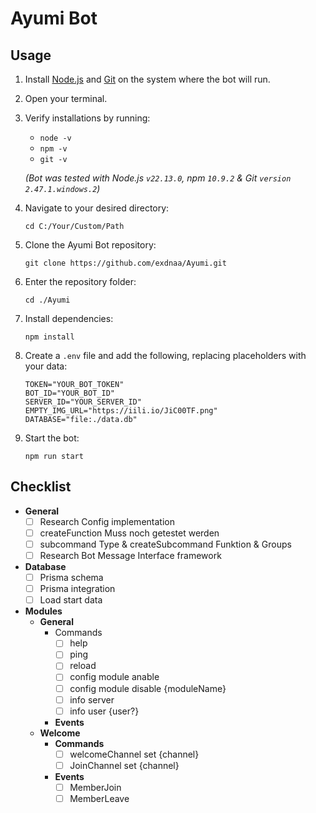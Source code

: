 # Ayumi Bot

## Usage

1. Install [Node.js](https://nodejs.org/en/download) and [Git](https://git-scm.com/downloads) on the system where the bot will run.
2. Open your terminal.
3. Verify installations by running:

   - `node -v`
   - `npm -v`
   - `git -v`

   _(Bot was tested with Node.js `v22.13.0`, npm `10.9.2` & Git `version 2.47.1.windows.2`)_

4. Navigate to your desired directory:
   ```
   cd C:/Your/Custom/Path
   ```
5. Clone the Ayumi Bot repository:
   ```
   git clone https://github.com/exdnaa/Ayumi.git
   ```
6. Enter the repository folder:
   ```
   cd ./Ayumi
   ```
7. Install dependencies:
   ```
   npm install
   ```
8. Create a `.env` file and add the following, replacing placeholders with your data:
   ```
   TOKEN="YOUR_BOT_TOKEN"
   BOT_ID="YOUR_BOT_ID"
   SERVER_ID="YOUR_SERVER_ID"
   EMPTY_IMG_URL="https://iili.io/JiC00TF.png"
   DATABASE="file:./data.db"
   ```
9. Start the bot:
   ```
   npm run start
   ```

## Checklist

- **General**
  - [ ] Research Config implementation
  - [ ] createFunction Muss noch getestet werden
  - [ ] subcommand Type & createSubcommand Funktion & Groups
  - [ ] Research Bot Message Interface framework
- **Database**
  - [ ] Prisma schema
  - [ ] Prisma integration
  - [ ] Load start data
- **Modules**
  - **General**
    - Commands
      - [ ] help
      - [ ] ping
      - [ ] reload
      - [ ] config module anable
      - [ ] config module disable {moduleName}
      - [ ] info server
      - [ ] info user {user?}
    - **Events**
  - **Welcome**
    - **Commands**
      - [ ] welcomeChannel set {channel}
      - [ ] JoinChannel set {channel}
    - **Events**
      - [ ] MemberJoin
      - [ ] MemberLeave
